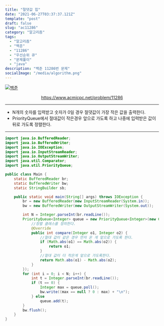 ```yaml
---
title: "절댓값 힙"
date: "2021-06-27T03:37:37.121Z"
template: "post"
draft: false
slug: "ac11286"
category: "알고리즘"
tags:
  - "알고리즘"
  - "백준"
  - "11286"
  - "우선순위 큐"
  - "문제풀이"
  - "java"
description: "백준 11286번 문제"
socialImage: "/media/algorithm.png"
---
```


[![백준](https://d2gd6pc034wcta.cloudfront.net/images/logo@2x.png)](https://www.acmicpc.net/problem/11286)
<div style="text-align:center"><a href="https://www.acmicpc.net/problem/11286">https://www.acmicpc.net/problem/11286</a></div>

---

- N개의 숫자를 입력받고 숫자가 0일 경우 절댓값이 가장 작은 값을 출력한다.
- PriorityQueue에서 절대값이 작은경우 앞으로 가도록 하고 나중에 입력받은 값이 뒤로 가도록 정렬한다.

---



```java
import java.io.BufferedReader;
import java.io.BufferedWriter;
import java.io.IOException;
import java.io.InputStreamReader;
import java.io.OutputStreamWriter;
import java.util.Comparator;
import java.util.PriorityQueue;

public class Main {
    static BufferedReader br;
    static BufferedWriter bw;
    static StringBuilder sb;

    public static void main(String[] args) throws IOException {
        br = new BufferedReader(new InputStreamReader(System.in));
        bw = new BufferedWriter(new OutputStreamWriter(System.out));

        int N = Integer.parseInt(br.readLine());
        PriorityQueue<Integer> queue = new PriorityQueue<Integer>(new Comparator<Integer>() {
            //정렬 클래스를 정의한다.
            @Override
            public int compare(Integer o1, Integer o2) {
                //절대 값이 같은 경우 먼저 온 게 앞으로 가도록 한다.
                if (Math.abs(o1) == Math.abs(o2)) {
                    return o1;
                }
                //절대 값이 더 작은게 앞으로 가도록한다.
                return Math.abs(o1) - Math.abs(o2);
            }
        });
        for (int i = 0; i < N; i++) {
            int t = Integer.parseInt(br.readLine());
            if (t == 0) {
                Integer max = queue.poll();
                bw.write((max == null ? 0 : max) + "\n");
            } else
                queue.add(t);
        }
        bw.flush();
    }
}

```
